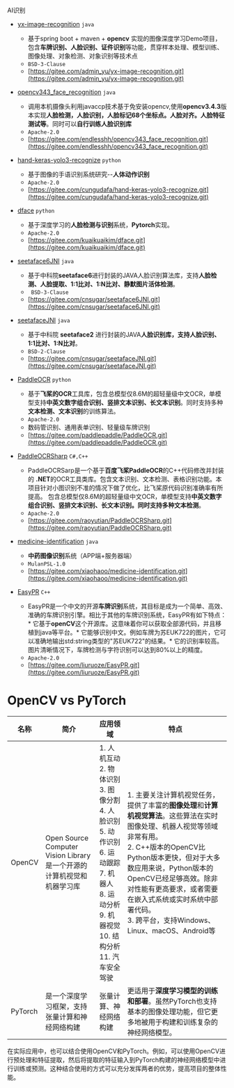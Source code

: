AI识别


- [yx-image-recognition](https://gitee.com/admin_yu/yx-image-recognition?_from=gitee_search) `java`
    - 基于spring boot + maven + **opencv** 实现的图像深度学习Demo项目，包含**车牌识别、人脸识别、证件识别**等功能，贯穿样本处理、模型训练、图像处理、对象检测、对象识别等技术点
    - `BSD-3-Clause`
    - [https://gitee.com/admin_yu/yx-image-recognition.git](https://gitee.com/admin_yu/yx-image-recognition.git)

- [opencv343_face_recognition](https://gitee.com/endlesshh/opencv343_face_recognition?_from=gitee_search) `java`
    - 调用本机摄像头利用javaccp技术基于免安装opencv,使用**opencv3.4.3**版本实现**人脸检测，人脸识别，人脸标记68个坐标点。人脸对齐。人脸特征测试等**。同时可以**自行训练人脸识别库**
    - `Apache-2.0`
    - [https://gitee.com/endlesshh/opencv343_face_recognition.git](https://gitee.com/endlesshh/opencv343_face_recognition.git)
  
- [hand-keras-yolo3-recognize](https://gitee.com/cungudafa/hand-keras-yolo3-recognize?_from=gitee_search) `python`
    - 基于图像的手语识别系统研究--**人体动作识别**
    - `Apache-2.0`
    - [https://gitee.com/cungudafa/hand-keras-yolo3-recognize.git](https://gitee.com/cungudafa/hand-keras-yolo3-recognize.git)
    
- [dface](https://gitee.com/kuaikuaikim/dface?_from=gitee_search) `python`
    - 基于深度学习的**人脸检测与识别**系统，**Pytorch**实现。
    - `Apache-2.0`
    - [https://gitee.com/kuaikuaikim/dface.git](https://gitee.com/kuaikuaikim/dface.git)

- [seetaface6JNI](https://gitee.com/cnsugar/seetaface6JNI?_from=gitee_search) `java`
    - 基于中科院**seetaface6**进行封装的JAVA人脸识别算法库，支持**人脸检测、人脸提取、1:1比对、1:N比对、静默图片活体检测**。
    - ` BSD-3-Clause`
    - [https://gitee.com/cnsugar/seetaface6JNI.git](https://gitee.com/cnsugar/seetaface6JNI.git)

- [seetafaceJNI](https://gitee.com/cnsugar/seetafaceJNI?_from=gitee_search) `java`
    - 基于中科院 **seetaface2** 进行封装的JAVA**人脸识别库，支持人脸识别、1:1比对、1:N比对**。
    - `BSD-2-Clause`
    - [https://gitee.com/cnsugar/seetafaceJNI.git](https://gitee.com/cnsugar/seetafaceJNI.git)

- [PaddleOCR](https://gitee.com/paddlepaddle/PaddleOCR?_from=gitee_search) `python`
    - 基于**飞桨的OCR**工具库，包含总模型仅8.6M的超轻量级中文OCR，单模型支持**中英文数字组合识别、竖排文本识别、长文本识别**。同时支持多种**文本检测、文本识别**的训练算法。
    - `Apache-2.0`
    - 数码管识别、通用表单识别、轻量级车牌识别
    - [https://gitee.com/paddlepaddle/PaddleOCR.git](https://gitee.com/paddlepaddle/PaddleOCR.git)

- [PaddleOCRSharp](https://gitee.com/raoyutian/PaddleOCRSharp?_from=gitee_search) `C#,C++`
    - PaddleOCRSarp是一个基于**百度飞桨PaddleOCR**的C++代码修改并封装的 **.NET**的OCR工具类库。包含文本识别、文本检测、表格识别功能。本项目针对小图识别不准的情况下做了优化，比飞桨原代码识别准确率有所提高。 包含总模型仅8.6M的超轻量级中文OCR，单模型支持**中英文数字组合识别、竖排文本识别、长文本识别。同时支持多种文本检测**。
    - `Apache-2.0`
    - [https://gitee.com/raoyutian/PaddleOCRSharp.git](https://gitee.com/raoyutian/PaddleOCRSharp.git)

- [medicine-identification](https://gitee.com/xiaohaoo/medicine-identification?_from=gitee_search) `java`
    - **中药图像识别**系统（APP端+服务器端）
    - `MulanPSL-1.0`
    - [https://gitee.com/xiaohaoo/medicine-identification.git](https://gitee.com/xiaohaoo/medicine-identification.git)

- [EasyPR](https://gitee.com/liuruoze/EasyPR?_from=gitee_search) `C++`
    - EasyPR是一个中文的开源**车牌识别**系统，其目标是成为一个简单、高效、准确的车牌识别引擎。相比于其他的车牌识别系统，EasyPR有如下特点：* 它基于**openCV**这个开源库。这意味着你可以获取全部源代码，并且移植到java等平台。* 它能够识别中文。例如车牌为苏EUK722的图片，它可以准确地输出std:string类型的"苏EUK722"的结果。* 它的识别率较高。图片清晰情况下，车牌检测与字符识别可以达到80%以上的精度。
    - `Apache-2.0`
    - [https://gitee.com/liuruoze/EasyPR.git](https://gitee.com/liuruoze/EasyPR.git)
    

# OpenCV vs PyTorch

名称|简介|应用领域|特点
---|---|---|---
OpenCV | Open Source Computer Vision Library <br> 是一个开源的计算机视觉和机器学习库 | 1. 人机互动 <br> 2. 物体识别 <br> 3. 图像分割 <br> 4. 人脸识别 <br> 5. 动作识别 <br> 6. 运动跟踪 <br> 7. 机器人 <br> 8. 运动分析 <br> 9. 机器视觉 <br> 10. 结构分析 <br> 11. 汽车安全驾驶 <br> | 1. 主要关注计算机视觉任务，提供了丰富的**图像处理**和**计算机视觉算法**。这些算法在实时图像处理、机器人视觉等领域非常有用。 <br> 2. C++版本的OpenCV比Python版本更快，但对于大多数应用来说，Python版本的OpenCV已经足够高效。除非对性能有更高要求，或者需要在嵌入式系统或实时系统中部署代码。 <br> 3. 跨平台，支持Windows、Linux、macOS、Android等
PyTorch| 是一个深度学习框架，支持张量计算和神经网络构建 | 张量计算、神经网络构建 | 更适用于**深度学习模型的训练和部署**。虽然PyTorch也支持基本的图像处理功能，但它更多地被用于构建和训练复杂的神经网络模型。


在实际应用中，也可以结合使用OpenCV和PyTorch。例如，可以使用OpenCV进行预处理和特征提取，然后将提取的特征输入到PyTorch构建的神经网络模型中进行训练或预测。这种结合使用的方式可以充分发挥两者的优势，提高项目的整体性能。
 